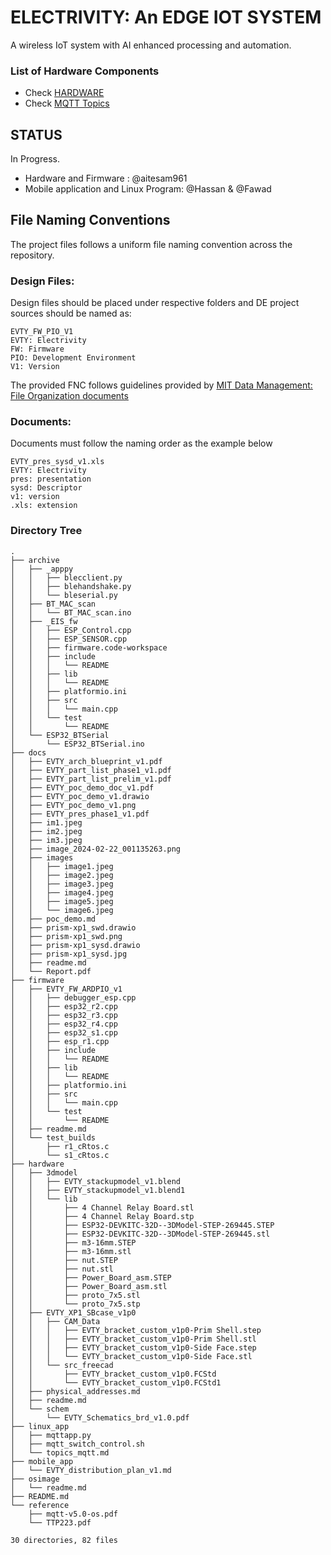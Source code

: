 # ELECTRIVITY: An EDGE IOT SYSTEM
A wireless IoT system with AI enhanced processing and automation.

### List of Hardware Components
- Check [HARDWARE](hardware/readme.md)
- Check [MQTT Topics](application/topics_mqtt.md)



## STATUS
In Progress.

- Hardware and Firmware : @aitesam961
- Mobile application and Linux Program: @Hassan & @Fawad

## File Naming Conventions

The project files follows a uniform file naming convention across the repository.

### Design Files: 
Design files should be placed under respective folders and DE project sources should be named as:
```
EVTY_FW_PIO_V1
EVTY: Electrivity
FW: Firmware 
PIO: Development Environment
V1: Version
```

The provided FNC follows guidelines provided by [MIT Data Management:
File Organization documents](https://ocw.mit.edu/courses/res-str-002-data-management-spring-2016/497580bd31c004cc758a2afb0a115aa4_MITRES_STR_002S16_File.pdf)
### Documents:
Documents must follow the naming order as the example below

```
EVTY_pres_sysd_v1.xls
EVTY: Electrivity
pres: presentation
sysd: Descriptor
v1: version
.xls: extension
```


### Directory Tree

```
.
├── archive
│   ├── _apppy
│   │   ├── blecclient.py
│   │   ├── blehandshake.py
│   │   └── bleserial.py
│   ├── BT_MAC_scan
│   │   └── BT_MAC_scan.ino
│   ├── _EIS_fw
│   │   ├── ESP_Control.cpp
│   │   ├── ESP_SENSOR.cpp
│   │   ├── firmware.code-workspace
│   │   ├── include
│   │   │   └── README
│   │   ├── lib
│   │   │   └── README
│   │   ├── platformio.ini
│   │   ├── src
│   │   │   └── main.cpp
│   │   └── test
│   │       └── README
│   └── ESP32_BTSerial
│       └── ESP32_BTSerial.ino
├── docs
│   ├── EVTY_arch_blueprint_v1.pdf
│   ├── EVTY_part_list_phase1_v1.pdf
│   ├── EVTY_part_list_prelim_v1.pdf
│   ├── EVTY_poc_demo_doc_v1.pdf
│   ├── EVTY_poc_demo_v1.drawio
│   ├── EVTY_poc_demo_v1.png
│   ├── EVTY_pres_phase1_v1.pdf
│   ├── im1.jpeg
│   ├── im2.jpeg
│   ├── im3.jpeg
│   ├── image_2024-02-22_001135263.png
│   ├── images
│   │   ├── image1.jpeg
│   │   ├── image2.jpeg
│   │   ├── image3.jpeg
│   │   ├── image4.jpeg
│   │   ├── image5.jpeg
│   │   └── image6.jpeg
│   ├── poc_demo.md
│   ├── prism-xp1_swd.drawio
│   ├── prism-xp1_swd.png
│   ├── prism-xp1_sysd.drawio
│   ├── prism-xp1_sysd.jpg
│   ├── readme.md
│   └── Report.pdf
├── firmware
│   ├── EVTY_FW_ARDPIO_v1
│   │   ├── debugger_esp.cpp
│   │   ├── esp32_r2.cpp
│   │   ├── esp32_r3.cpp
│   │   ├── esp32_r4.cpp
│   │   ├── esp32_s1.cpp
│   │   ├── esp_r1.cpp
│   │   ├── include
│   │   │   └── README
│   │   ├── lib
│   │   │   └── README
│   │   ├── platformio.ini
│   │   ├── src
│   │   │   └── main.cpp
│   │   └── test
│   │       └── README
│   ├── readme.md
│   └── test_builds
│       ├── r1_cRtos.c
│       └── s1_cRtos.c
├── hardware
│   ├── 3dmodel
│   │   ├── EVTY_stackupmodel_v1.blend
│   │   ├── EVTY_stackupmodel_v1.blend1
│   │   └── lib
│   │       ├── 4 Channel Relay Board.stl
│   │       ├── 4 Channel Relay Board.stp
│   │       ├── ESP32-DEVKITC-32D--3DModel-STEP-269445.STEP
│   │       ├── ESP32-DEVKITC-32D--3DModel-STEP-269445.stl
│   │       ├── m3-16mm.STEP
│   │       ├── m3-16mm.stl
│   │       ├── nut.STEP
│   │       ├── nut.stl
│   │       ├── Power_Board_asm.STEP
│   │       ├── Power_Board_asm.stl
│   │       ├── proto_7x5.stl
│   │       └── proto_7x5.stp
│   ├── EVTY_XP1_SBcase_v1p0
│   │   ├── CAM_Data
│   │   │   ├── EVTY_bracket_custom_v1p0-Prim Shell.step
│   │   │   ├── EVTY_bracket_custom_v1p0-Prim Shell.stl
│   │   │   ├── EVTY_bracket_custom_v1p0-Side Face.step
│   │   │   └── EVTY_bracket_custom_v1p0-Side Face.stl
│   │   └── src_freecad
│   │       ├── EVTY_bracket_custom_v1p0.FCStd
│   │       └── EVTY_bracket_custom_v1p0.FCStd1
│   ├── physical_addresses.md
│   ├── readme.md
│   └── schem
│       └── EVTY_Schematics_brd_v1.0.pdf
├── linux_app
│   ├── mqttapp.py
│   ├── mqtt_switch_control.sh
│   └── topics_mqtt.md
├── mobile_app
│   └── EVTY_distribution_plan_v1.md
├── osimage
│   └── readme.md
├── README.md
└── reference
    ├── mqtt-v5.0-os.pdf
    └── TTP223.pdf

30 directories, 82 files



```
